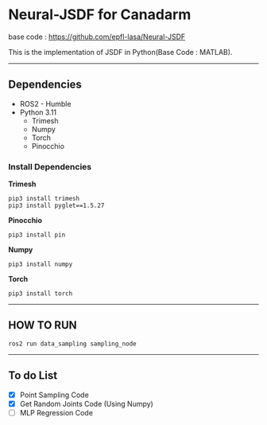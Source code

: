 # Neural-JSDF for Canadarm
base code : https://github.com/epfl-lasa/Neural-JSDF

This is the implementation of JSDF in Python(Base Code : MATLAB).
- - -
## Dependencies
* ROS2 - Humble
* Python 3.11
  * Trimesh
  * Numpy
  * Torch
  * Pinocchio
### Install Dependencies
**Trimesh**
```
pip3 install trimesh
pip3 install pyglet==1.5.27
```

**Pinocchio**
```
pip3 install pin
```

**Numpy**
```
pip3 install numpy
```

**Torch**
```
pip3 install torch
```
- - -
## HOW TO RUN
```
ros2 run data_sampling sampling_node
```

- - -
## To do List
- [x] Point Sampling Code
- [x] Get Random Joints Code (Using Numpy)
- [ ] MLP Regression Code
